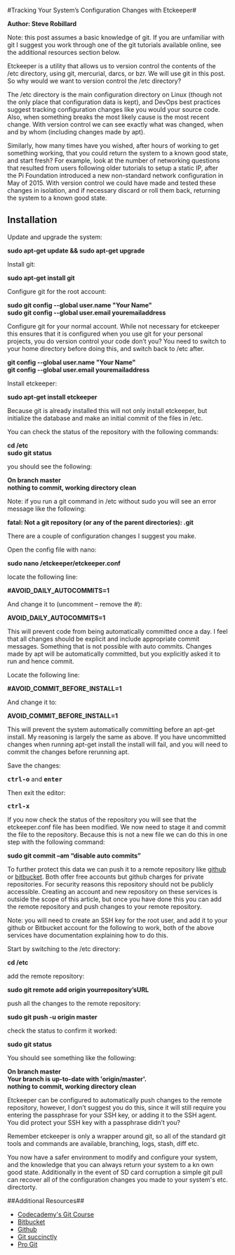 #Tracking Your System’s Configuration Changes with Etckeeper#

**Author: Steve Robillard**

Note: this post assumes a basic knowledge of git. If you are unfamiliar with git I suggest you work through one of the git tutorials available online, see the additional resources section below. 

Etckeeper is a utility that allows us to version control the contents of the /etc directory, using git, mercurial, darcs, or bzr. We will use git in this post. So why would we want to version control the /etc directory? 

The /etc directory is the main configuration directory on Linux (though not the only place that configuration data is kept), and DevOps best practices suggest tracking configuration changes like you would your source code. Also, when something breaks the most likely cause is the most recent change. With version control we can see exactly what was changed, when and by whom (including changes made by apt).
 
Similarly, how many times have you wished, after hours of working to get something working, that you could return the system to a known good state, and start fresh? For example, look at the number of networking questions that resulted from users following older tutorials to setup a static IP, after the Pi Foundation introduced a new non-standard network configuration in May of 2015.  With version control we could have made and tested these changes in isolation, and if necessary discard or roll them back, returning the system to a known good state. 

## Installation ##

Update and upgrade the system:

**sudo apt-get update && sudo apt-get upgrade**

Install git:

**sudo apt-get install git**

Configure git for the root account: 

**sudo git config --global user.name "Your Name" <br />
sudo git config --global user.email youremailaddress**

Configure git for your normal account. While not necessary for etckeeper this ensures that it is configured when you use git for your personal projects, you do version control your code don’t you? You need to switch to your home directory before doing this, and switch back to /etc after.

**git config --global user.name "Your Name" <br />
git config --global user.email youremailaddress**

Install etckeeper:

**sudo apt-get install etckeeper**

Because git is already installed this will not only install etckeeper, but initialize the database and make an initial commit of the files in /etc.

You can check the status of the repository with the following commands:

**cd /etc <br />
sudo git status**

you should see the following:

**On branch master<br />
nothing to commit, working directory clean**

Note: if you run a git command in /etc without sudo you will see an error message like the following:

**fatal: Not a git repository (or any of the parent directories): .git**

There are a couple of configuration changes I suggest you make.

Open the config file with nano:

**sudo nano /etckeeper/etckeeper.conf**

locate the following line:

**#AVOID_DAILY_AUTOCOMMITS=1**

And change it to (uncomment – remove the #):

**AVOID_DAILY_AUTOCOMMITS=1**

This will prevent code from being automatically committed once a day. I feel that all changes should be explicit and include appropriate commit messages. Something that is not possible with auto commits. Changes made by apt will be automatically committed, but you explicitly asked it to run and hence commit.

Locate the following line:

**#AVOID_COMMIT_BEFORE_INSTALL=1**

And change it to:

**AVOID_COMMIT_BEFORE_INSTALL=1**

This will prevent the system automatically committing before an apt-get install. My reasoning is largely the same as above. If you have uncommitted changes when running apt-get install the install will fail, and you will need to commit the changes before rerunning apt.

Save the changes:

**<kbd>ctrl-o</kbd>** and **<kbd>enter</kbd>**

Then exit the editor:

**<kbd>ctrl-x</kbd>**

If you now check the status of the repository you will see that the etckeeper.conf file has been modified. We now need to stage it and commit the file to the repository. Because this is not a new file we can do this in one step with the following command:

**sudo git commit –am “disable auto commits”**

To further protect this data we can push it to a remote repository like [github](http://github.com) or [bitbucket](http://bitbucket.org). Both offer free accounts but github charges for private repositories. For security reasons this repository should not be publicly accessible. Creating an account and new repository on these services is outside the scope of this article, but once you have done this you can add the remote repository and push changes to your remote repository. 

Note: you will need to create an SSH key for the root user, and add it to your github or Bitbucket account for the following to work, both of the above services have documentation explaining how to do this.

Start by switching to the /etc directory:

**cd /etc**

add the remote repository:
 
**sudo git remote add origin yourrepository’sURL**

push all the changes to the remote repository:

**sudo git push -u origin master**

check the status to confirm it worked:

**sudo git status**

You should see something like the following:

**On branch master<br />
Your branch is up-to-date with 'origin/master'.<br />
nothing to commit, working directory clean**

Etckeeper can be configured to automatically push changes to the remote repository, however, I don’t suggest you do this, since it will still require you entering the passphrase for your SSH key, or adding it to the SSH agent. You did protect your SSH key with a passphrase didn’t you?

Remember etckeeper is only a wrapper around git, so all of the standard git tools and commands are available, branching, logs, stash, diff etc. 

You now have a safer environment to modify and configure your system, and the knowledge that you can always return your system to a kn own good state. Additionally in the event of SD card corruption a simple git pull can recover all of the configuration changes you made to your system's etc. directorty. 
 

##Additional Resources##

- [Codecademy's Git Course](https://www.codecademy.com/learn/learn-git)
- [Bitbucket](http://bitbucket.org})
- [Github](http://github.com)
- [Git succinctly](https://www.syncfusion.com/resources/techportal/ebookconfirm/git/sitevisitors)
- [Pro Git](https://git-scm.com/book/en/v2)

